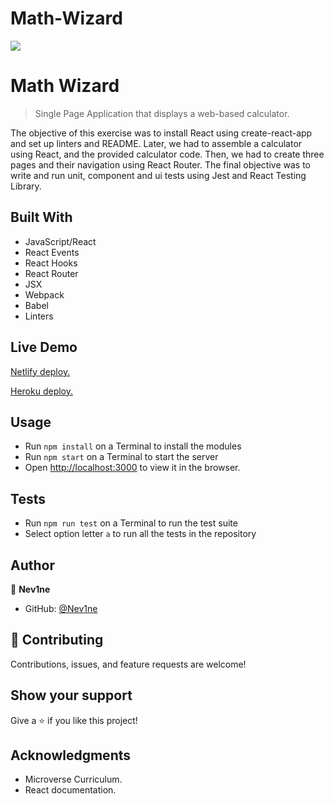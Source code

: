# Math-Wizard
![](https://img.shields.io/badge/Microverse-blueviolet)

# Math Wizard

> Single Page Application that displays a web-based calculator.

The objective of this exercise was to install React using create-react-app and set up linters and README. 
Later, we had to assemble a calculator using React, and the provided calculator code. Then, we had to create three pages
and their navigation using React Router. The final objective was to write and run unit, component and ui tests using Jest and React Testing Library.


## Built With

- JavaScript/React
- React Events
- React Hooks
- React Router
- JSX
- Webpack
- Babel
- Linters

## Live Demo
[Netlify deploy.](https://optimistic-williams-6278f8.netlify.app/)

[Heroku deploy.](https://math-magicians-react-web.herokuapp.com)

## Usage

- Run `npm install` on a Terminal to install the modules
- Run `npm start` on a Terminal to start the server 
- Open [http://localhost:3000](http://localhost:3000) to view it in the browser.

## Tests

- Run `npm run test` on a Terminal to run the test suite
- Select option letter `a` to run all the tests in the repository

## Author

👤 **Nev1ne**

- GitHub: [@Nev1ne](https://github.com/Nev1ne)


## 🤝 Contributing

Contributions, issues, and feature requests are welcome!

## Show your support

Give a ⭐️ if you like this project!

## Acknowledgments

- Microverse Curriculum.
- React documentation.
